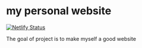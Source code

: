 
# my personal website

<!-- badges: start -->

[![Netlify Status](https://api.netlify.com/api/v1/badges/02d12e6d-372c-4727-9755-207386081a76/deploy-status)](https://app.netlify.com/sites/hannahpthacker/deploys)

<!-- badges: end -->

The goal of project is to make myself a good website

